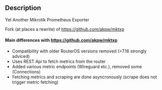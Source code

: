 ## Description
Yet Another Mikrotik Prometheus Exporter

Fork (at places a rewrite) of https://github.com/akpw/mktxp

#### Main differences with https://github.com/akpw/mktxp
- Compatibility with older RouterOS versions removed (>7.16 strongly adviced)
- Uses REST Api to fetch metrics from the router
- Added various metric  endpoints (Wireguard etc.), removed some (Connections)
- Fetching metrics and scraping are done asyncronously (scrape does not trigger metric fetching)
